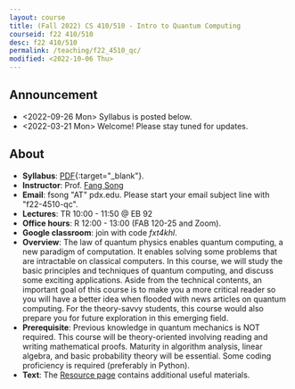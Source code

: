 ```yaml
---
layout: course
title: (Fall 2022) CS 410/510 - Intro to Quantum Computing
courseid: f22 410/510
desc: f22 410/510
permalink: /teaching/f22_4510_qc/
modified: <2022-10-06 Thu>
---
```


## Announcement
*  <2022-09-26 Mon> Syllabus is posted below. 
*  <2022-03-21 Mon> Welcome! Please stay tuned for updates.

## About
*  **Syllabus**:
   [PDF]({{base}}/teaching/f22_4510_qc/f22_4510_qc_syllabus.pdf){:target="_blank"}. 
*  **Instructor**: Prof. [Fang Song]({{base}}/) 
*  **Email**: fsong "AT" pdx.edu. Please start your email subject line
   with "f22-4510-qc". 
*  **Lectures**: TR 10:00 - 11:50 @ EB 92
*  **Office hours**: R 12:00 - 13:00 (FAB 120-25 and Zoom).
*  **Google classroom**: join with code _fxt4khl_.
*  **Overview**: The law of quantum physics enables quantum computing,
   a new paradigm of computation. It enables solving some problems
   that are intractable on classical computers. In this course, we
   will study the basic principles and techniques of quantum
   computing, and discuss some exciting applications. Aside from the
   technical contents, an important goal of this course is to make you
   a more critical reader so you will have a better idea when flooded
   with news articles on quantum computing. For the theory-savvy
   students, this course would also prepare you for future exploration
   in this emerging field.
*  **Prerequisite**: Previous knowledge in quantum mechanics is NOT
   required. This course will be theory-oriented involving reading and
   writing mathematical proofs. Maturity in algorithm analysis, linear
   algebra, and basic probability theory will be essential. Some
   coding proficiency is required (preferably in Python). 
*  **Text**: The [Resource
   page]({{base}}/teaching/f22_4510_qc/resource/) contains additional
   useful materials.
